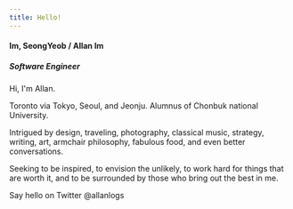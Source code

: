 ```yaml
---
title: Hello!
---
```


#### Im, SeongYeob / Allan Im

##### Software Engineer

Hi, I'm Allan.

Toronto via Tokyo, Seoul, and Jeonju. Alumnus of Chonbuk national University.

Intrigued by design, traveling, photography, classical music, strategy, writing, art, armchair philosophy, fabulous food, and even better conversations.

Seeking to be inspired, to envision the unlikely, to work hard for things that are worth it, and to be surrounded by those who bring out the best in me.

Say hello on Twitter @allanlogs 
